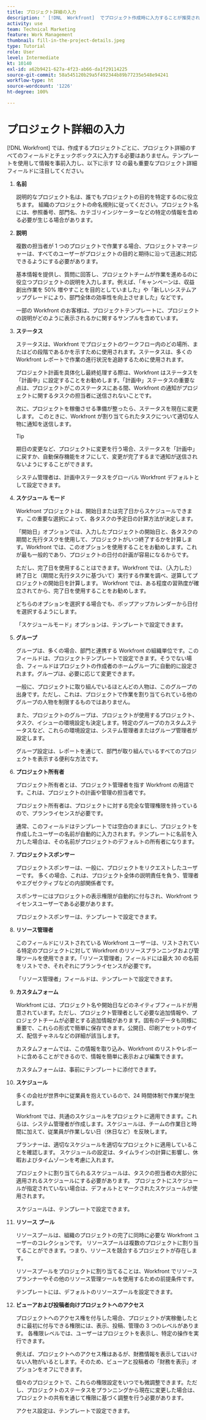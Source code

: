 ```yaml
---
title: プロジェクト詳細の入力
description: ' [!DNL  Workfront]  でプロジェクト作成時に入力することが推奨される、12 のプロジェクト詳細フィールドについて説明します。'
activity: use
team: Technical Marketing
feature: Work Management
thumbnail: fill-in-the-project-details.jpeg
type: Tutorial
role: User
level: Intermediate
kt: 10140
exl-id: a62b9421-627a-4f23-ab66-da1f29114225
source-git-commit: 58a545120b29a5f492344b89b77235e548e94241
workflow-type: ht
source-wordcount: '1226'
ht-degree: 100%

---
```


# プロジェクト詳細の入力

[!DNL  Workfront] では、作成するプロジェクトごとに、プロジェクト詳細のすべてのフィールドとチェックボックスに入力する必要はありません。テンプレートを使用して情報を事前入力し、以下に示す 12 の最も重要なプロジェクト詳細フィールドに注目してください。

1. **名前**

   説明的なプロジェクト名は、誰でもプロジェクトの目的を特定するのに役立ちます。 組織のプロジェクトの命名規則に従ってください。プロジェクト名には、参照番号、部門名、カテゴリインジケーターなどの特定の情報を含める必要が生じる場合があります。

1. **説明**

   複数の担当者が 1 つのプロジェクトで作業する場合、プロジェクトマネージャーは、すべてのユーザーがプロジェクトの目的と期待に沿って迅速に対応できるようにする必要があります。

   基本情報を提供し、質問に回答し、プロジェクトチームが作業を進めるのに役立つプロジェクトの説明を入力します。例えば、「キャンペーンは、収益創出作業を 50% 増やすことを目的としていました」や「新しいシステムアップグレードにより、部門全体の効率性を向上させました」などです。

   一部の Workfront のお客様は、プロジェクトテンプレートに、プロジェクトの説明がどのように表示されるかに関するサンプルを含めています。

1. **ステータス**

   ステータスは、Workfront でプロジェクトのワークフロー内のどの場所、またはどの段階であるかを示すために使用されます。ステータスは、多くの Workfront レポートで作業の進行状況を追跡するために使用されます。

   プロジェクト計画を具体化し最終処理する際は、Workfront はステータスを「計画中」に設定することをお勧めします。「計画中」ステータスの重要な点は、プロジェクトがこのステータスにある間、Workfront の通知がプロジェクトに関するタスクの担当者に送信されないことです。

   次に、プロジェクトを稼働させる準備が整ったら、ステータスを現在に変更します。 このときに、Workfront が割り当てられたタスクについて適切な人物に通知を送信します。

   >[!TIP]
   >
   >  期日の変更など、プロジェクトに変更を行う場合、ステータスを「計画中」に戻すか、自動保存機能をオフにして、変更が完了するまで通知が送信されないようにすることができます。

   システム管理者は、計画中ステータスをグローバル Workfront デフォルトとして設定できます。

1. **スケジュール モード**

   Workfront プロジェクトは、開始日または完了日からスケジュールできます。この重要な選択によって、各タスクの予定日の計算方法が決定します。

   「開始日」オプションでは、入力したプロジェクトの開始日と、各タスクの期間と先行タスクを使用して、プロジェクトがいつ終了するかを計算します。Workfront では、このオプションを使用することをお勧めします。これが最も一般的であり、プロジェクトの日付の計画が容易になるからです。

   ただし、完了日を使用することはできます。Workfront では、（入力した）終了日と（期間と先行タスクに基づいて）実行する作業を調べ、逆算してプロジェクトの開始日を計算します。 Workfront では、ある程度の習熟度が確立されてから、完了日を使用することをお勧めします。

   どちらのオプションを選択する場合でも、ポップアップカレンダーから日付を選択するようにします。

   「スケジュールモード」オプションは、テンプレートで設定できます。

1. **グループ**

   グループは、多くの場合、部門と連携する Workfront の組織単位です。このフィールドは、プロジェクトテンプレートで設定できます。そうでない場合、フィールドはプロジェクトの作成者のホームグループに自動的に設定されます。グループは、必要に応じて変更できます。

   一般に、プロジェクトに取り組んでいるほとんどの人物は、このグループの出身です。ただし、これは、プロジェクトで作業を割り当てられている他のグループの人物を制限するものではありません。

   また、プロジェクトのグループは、プロジェクトが使用するプロジェクト、タスク、イシューの環境設定も決定します。特定のグループのカスタムステータスなど、これらの環境設定は、システム管理者またはグループ管理者が設定します。

   グループ設定は、レポートを通じて、部門が取り組んでいるすべてのプロジェクトを表示する便利な方法です。

1. **プロジェクト所有者**

   プロジェクト所有者とは、プロジェクト管理者を指す Workfront の用語です。これは、プロジェクトの計画や管理の担当者です。

   プロジェクト所有者は、プロジェクトに対する完全な管理権限を持っているので、プランライセンスが必要です。

   通常、このフィールドはテンプレートでは空白のままにし、プロジェクトを作成したユーザーの名前が自動的に入力されます。テンプレートに名前を入力した場合は、その名前がプロジェクトのデフォルトの所有者になります。

1. **プロジェクトスポンサー**

   プロジェクトスポンサーは、一般に、プロジェクトをリクエストしたユーザーです。 多くの場合、これは、プロジェクト全体の説明責任を負う、管理者やエグゼクティブなどの内部関係者です。

   スポンサーにはプロジェクトの表示権限が自動的に付与され、Workfront ライセンスユーザーである必要があります。

   プロジェクトスポンサーは、テンプレートで設定できます。

1. **リソース管理者**

   このフィールドにリストされている Workfront ユーザーは、リストされている特定のプロジェクトに対して Workfront のリソースプランニングおよび管理ツールを使用できます。「リソース管理者」フィールドには最大 30 の名前をリストでき、それぞれにプランライセンスが必要です。

   「リソース管理者」フィールドは、テンプレートで設定できます。

1. **カスタムフォーム**

   Workfront には、プロジェクト名や開始日などのネイティブフィールドが用意されています。ただし、プロジェクト管理者として必要な追加情報や、プロジェクトチームが必要とする追加情報があります。固有のデータも同様に重要で、これらの形式で簡単に保存できます。公開日、印刷アセットのサイズ、配信チャネルなどの詳細が該当します。

   カスタムフォームでは、この情報を取り込み、Workfront のリストやレポートに含めることができるので、情報を簡単に表示および編集できます。

   カスタムフォームは、事前にテンプレートに添付できます。

1. **スケジュール**

   多くの会社が世界中に従業員を抱えているので、24 時間体制で作業が発生します。

   Workfront では、共通のスケジュールをプロジェクトに適用できます。これらは、システム管理者が作成します。スケジュールは、チームの作業日と時間に加えて、従業員が作業しない日（休日など）を反映します。

   プランナーは、適切なスケジュールを適切なプロジェクトに適用していることを確認します。 スケジュールの設定は、タイムラインの計算に影響し、休暇およびタイムゾーンを考慮に入れます。

   プロジェクトに割り当てられるスケジュールは、タスクの担当者の大部分に適用されるスケジュールにする必要があります。 プロジェクトにスケジュールが指定されていない場合は、デフォルトとマークされたスケジュールが使用されます。

   スケジュールは、テンプレートで設定できます。

1. **リソース プール**

   リソースプールは、組織のプロジェクトの完了に同時に必要な Workfront ユーザーのコレクションです。 リソースプールは複数のプロジェクトに割り当てることができます。つまり、リソースを競合するプロジェクトが存在します。

   リソースプールをプロジェクトに割り当てることは、Workfront でリソースプランナーやその他のリソース管理ツールを使用するための前提条件です。

   テンプレートには、デフォルトのリソースプールを設定できます。

1. **ビューアおよび投稿者向けプロジェクトへのアクセス**

   プロジェクトへのアクセス権を付与した場合、プロジェクトが実稼働したときに最初に付与できる権限には、表示、投稿、管理の 3 つのレベルがあります。 各権限レベルでは、ユーザーはプロジェクトを表示し、特定の操作を実行できます。

   例えば、プロジェクトへのアクセス権はあるが、財務情報を表示してはいけない人物がいるとします。そのため、ビューアと投稿者の「財務を表示」オプションをオフにできます。

   個々のプロジェクトで、これらの権限設定をいつでも微調整できます。ただし、プロジェクトのステータスをプランニングから現在に変更した場合は、プロジェクトの共有を通じて権限に基づく調整を行う必要があります。

   アクセス設定は、テンプレートで設定できます。
